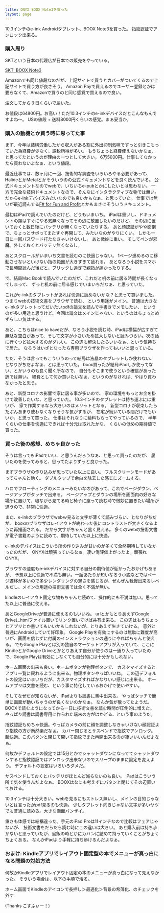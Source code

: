 ```yaml
---
title: ONYX BOOX Note3を買った
layout: page
---
```

10.3インチのe-ink Androidタブレット、BOOX Note3を買った。
指紋認証でアンロック出来る。

### 購入周り

SKTという日本の代理店が日本での販売をやっている。

[SKT: BOOX Note3](https://sktgroup.co.jp/boox-note3/)

Amazonでも同じ値段なのだが、上記サイトで買うとカバーがついてくるので上記サイトで買う方が良さそう。
Amazon Payで買えるのでユーザー登録とかは要らなくて、Amazonで買うのと同じ感覚で買えるので良い。

注文してから３日くらいで届いた。

お値段は64800円。お高い！ただ10.3インチのe-inkデバイスだとこんなもんですよね〜。
USの値段 + 送料8000円くらいの感覚。まぁ妥当か。

### 購入の動機とか買う時に思ってた事

まず、今年は結構労働したから収入がある割に外出抑制気味でずっと引きこもっていた為経費が少なく、課税所得が多い。
もうちょっと経費使えないかなぁ、と思ってたというのが理由の一つとして大きい。
6万5000円。仕事してなかったら買わないよなぁ、という値段。

最近仕事では、数ヶ月に一回、技術的な調査をいろいろやる必要があって、
HalideとかMetalとかそういうのの公式ドキュメントなどを良く読んでいる。
公式ドキュメントなのでwebで、いちいちe-pubとかにしたいとは思わない。
一方で完全な技術ドキュメントなので、そんなにインタラクティブな物では無い。
だからe-inkデバイスみたいなのでも良いかもなぁ、と思っていた。
仕事では無いが最近読んでる[F# for Fun and Profit](https://swlaschin.gitbooks.io/fsharpforfunandprofit/content/)とかもまさにそういうドキュメント。

最初はiPadで読んでいたのだけど、どうもいまいち。
iPadは重いし、ドキュメントの類はすぐにやる気無くなってその辺に放置したいのだけど、
その辺に置いておくと数日後にバッテリが無くなっていたりする。
あと顔認証がやや面倒で、ちょっとサボってまたすぐ再開して、みたいなのがやりにくい。
しかも一日に一回パスワード打たなきゃいけないし。
あと微妙に重い。
そしてペンが邪魔。外しておくとバッテリ無くなるし。

あとスクロールがいまいち文書を読むのに快適じゃない。
1ページ進めるのに移動させないといけない指の範囲が大きすぎて疲れる。
あとなろう小説をスマホで長時間読んだ後だと、フリックし過ぎで親指が痛かったりする。

で、結局Mac Bookで読んでいたのだが、これだと机の前に居る時間が長くなってしまって、
ずっと机の前に居る感じでいまいちだなぁ、と思っていた。

これがe-inkのタブレットがあれば快適に読めないかな？と思って買いました。
つまりwebの技術文書をブラウザで読む、
という用途がメイン。
普通は大きなe-inkタブレットってだいたいpdfの論文を読んで手書きでメモしたい、
というのが多い用途と思うけど、今回は論文はメインじゃない、というのはちょっとめずらしい気はする。

あと、こちらはnice to haveだが、なろう小説を読む時、iPadは横幅が広すぎて無駄な空白があって、そして文字が小さいため拡大しないと読みづらい。次の話に行くつど拡大するのがダルい。
この辺も解決したらいいなぁ、という気持ちで居た。
なろうはいざとなったら専用ブラウザを作ってもいいと思っている。

ただ、そうは言ってもこういうのって結局は液晶のタブレットしか使わない、
となりがちだよなぁ、とは思っていた。
boox買ったが結局iPadしか使ってない、とかいうのも良く聞く所なので、
自分もそこまで使うという確信があった訳では無い。
経費として何か買いたいなぁ、というのがなければ、やはり買わなかったと思う。

あと、新型コロナの影響で家に居る事が多いので、
家の環境をもっとお金を掛けて改善したいな、と思っていた。
10.3インチのタブレットは持ち運ぶには重いが、
家で作業するなら大きいのはメリットとなる。
新型コロナが収束したらたぶんあまり使わなくなりそうな気がするが、
在宅が続いている間だけでもいいか、と思って買った。
仕事はそれなりに給料もらってやっているので、
半年くらいの仕事を快適にできれば十分元は取れたかな、
くらいの低めの期待値で買った。

### 買った後の感想、めちゃ良かった

そうは言ってもiPadでいい、と思うんだろうなぁ、と思って買ったのだが、
届いたのを使ってみると、思ってたよりずっと良かった。

まずブラウザの作り込みが思っていた以上に良い。
フルスクリーンモードがあってちゃんと動く。
ダブルタップで余白を除去した感じにズームする。

ハロでフローティングのメニューみたいなのがあって、これでページダウン、ページアップがタッチで出来る。
ページアップとダウンの場所を画面内の好きな場所に置けて、寝ながら見てる時と椅子に座って読む時で微妙に置きたい場所が違うので、非常に快適。

また、e-inkのブラウザでwebｗ見ると文字が薄くて読みづらい、となりがちだが、
booxのブラウザはレイアウトが終わった後にコントラストが大きくなるように再描画される。
だから文字がちゃんと黒く見える。
多くのwebの技術文書が電子書籍のように読めて、期待していた以上に快適。

e-inkのデバイスはこういう所の作り込みが甘いのが多くて全然期待していなかったのだが、
ONYXは頑張っているなぁ。凄い俺評価上がったよ。頑張れONYX。

ブラウザの速度もe-inkデバイスに対する自分の期待値が低かったおかげもあるが、
予想以上に快適で不満も無い。一話あたりが短いなろう小説などではページ遷移が多いので多少レンダリングの遅さを感じるが、ぜんぜん我慢出来るレベルだし、メインの用途の技術文書では全く不満が無い。

kindleのレイアウト固定な物もちゃんと読めて、操作的にも不満は無い。思ってた以上に普通に使える。

あとGoogleDriveが普通に使えるのもいいね。
urlとかもとりあえずGoogle Driveにhtmlファイル置いてリンク置いてけば共有出来る。
この辺はもうちょっとアプリとか書いてもいいかもしれないが、とりあえず生きていける。
意外と普通にAndroidしていて好印象。
Google Playを有効にするのは無駄に難度が高いが、画面を信じずに付属のインストラクションの通りにやればちゃんと使える。
でもGoogle Playとは別の独自のマーケットアプリが入っていて、ここにKindleとかGoogle Driveとかとりあえず自分が使うのは一通り入っていたので、Google Playは有効にしなくても自分的には十分かもしれない。

ホーム画面の出来も良い。ホームボタンが物理ボタンで、
カスタマイズするとアプリ一覧に戻れるように出来る。物理ボタンやっぱいいね。
この辺デフォルトの設定はいまいちだが、カスタマイズすればかなりいい感じに出来る。
ホームアプリは文書を読む、という事に特化しているおかげで使いやすい。

そしてなぜだが知らないが、iPadよりも読書に集中出来る。
やっぱタッチで簡単に画面が動いちゃうのが良くないのかなぁ。
なんか気が散ってたようだ。
BOOXで読むようになってから一日に技術文書を読む時間が圧倒的に増えた。
やっぱり読書は読書専用に作られた端末の方がはかどる、という事のようだ。

指紋認証もめちゃ快適。やっぱカメラの前に顔を調整しなきゃいけない顔認証より指紋の方が断然楽だなぁ。
カバー閉じるとサスペンドで指紋でアンロック。超快適。このパタンと閉じて開いて指紋でまた再開出来るのが凄いいいんだよなぁ。

何故かデフォルトの設定では15分とかでシャットダウンになっててシャットダウンすると指紋認証ではアンロック出来ないのでスリープのままに設定を変えよう。
デフォルトの設定はいろいろダメだ。

サスペンドしておくとバッテリがほとんど減らないのも良い。
iPadはこういう所で気を使うんだよなぁ。
BOOXはなにも考えずにパタンと閉じてその辺置いておける。

10.3インチは十分大きい。webを見るにもストレス無いし、メインの目的じゃないとは言ったがpdf見るのも快適。
少しタブレット向きじゃない文字が多いヤツでも普通に読める。大きな画面バンザイ。

重さも体感では結構違った。手元のiPad Proは11インチなので比較はフェアじゃないが、
技術文書をだらだら読む時にこの違いは大きい。
あと購入前は持ち歩かないと思っていたが、昼飯の時とかにカバンに詰めて持っていくことがちょくちょくある。
なんかiPadより手軽に持ち歩けるんだよなぁ。

### おまけ: Kindleアプリでレイアウト固定型の本でメニューが真っ白になる問題の対処方法

何故かKindleアプリでレイアウト固定の本のメニューが真っ白になって見えなかった。
そういう場合は、以下の手順で治る。

ホーム画面でKindleのアイコンで長押し＞最適化＞背景の希薄化、のチェックを外す

(Thanks こすふぃー！)